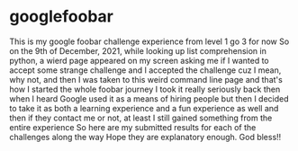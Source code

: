 # googlefoobar
This is my google foobar challenge experience from level 1 go 3 for now
So on the 9th of December, 2021, while looking up list comprehension in python, a wierd page appeared on my screen asking me if I wanted to accept some strange challenge and 
I accepted the challenge cuz I mean, why not, and then I was taken to this weird command line page and that's how I started the whole foobar journey
I took it really seriously back then when I heard Google used it as a means of hiring people but then I decided to take it as both a learning experience and a fun
experience as well and then if they contact me or not, at least I still gained something from the entire experience
So here are my submitted results for each of the challenges along the way
Hope they are explanatory enough. 
God bless!!

